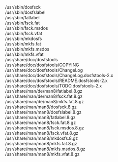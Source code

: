 /usr/sbin/dosfsck  
/usr/sbin/dosfslabel  
/usr/sbin/fatlabel  
/usr/sbin/fsck.fat  
/usr/sbin/fsck.msdos  
/usr/sbin/fsck.vfat  
/usr/sbin/mkdosfs  
/usr/sbin/mkfs.fat  
/usr/sbin/mkfs.msdos  
/usr/sbin/mkfs.vfat  
/usr/share/doc/dosfstools  
/usr/share/doc/dosfstools/COPYING  
/usr/share/doc/dosfstools/ChangeLog  
/usr/share/doc/dosfstools/ChangeLog.dosfstools-2.x  
/usr/share/doc/dosfstools/README.dosfstools-2.x  
/usr/share/doc/dosfstools/TODO.dosfstools-2.x  
/usr/share/man/de/man8/fatlabel.8.gz  
/usr/share/man/de/man8/fsck.fat.8.gz  
/usr/share/man/de/man8/mkfs.fat.8.gz  
/usr/share/man/man8/dosfsck.8.gz  
/usr/share/man/man8/dosfslabel.8.gz  
/usr/share/man/man8/fatlabel.8.gz  
/usr/share/man/man8/fsck.fat.8.gz  
/usr/share/man/man8/fsck.msdos.8.gz  
/usr/share/man/man8/fsck.vfat.8.gz  
/usr/share/man/man8/mkdosfs.8.gz  
/usr/share/man/man8/mkfs.fat.8.gz  
/usr/share/man/man8/mkfs.msdos.8.gz  
/usr/share/man/man8/mkfs.vfat.8.gz  
